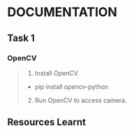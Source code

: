 # DOCUMENTATION
## Task 1
### OpenCV

> 1. Install OpenCV.
> - pip install opencv-python
> 2. Run OpenCV to access camera.

## Resources Learnt
